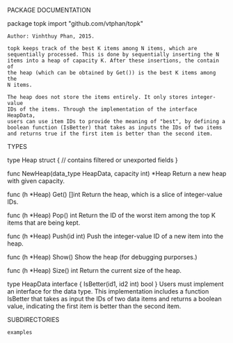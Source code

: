 PACKAGE DOCUMENTATION

package topk
    import "github.com/vtphan/topk"

    Author: Vinhthuy Phan, 2015.

    topk keeps track of the best K items among N items, which are
    sequentially processed. This is done by sequentially inserting the N
    items into a heap of capacity K. After these insertions, the contain of
    the heap (which can be obtained by Get()) is the best K items among the
    N items.

    The heap does not store the items entirely. It only stores integer-value
    IDs of the items. Through the implementation of the interface HeapData,
    users can use item IDs to provide the meaning of "best", by defining a
    boolean function (IsBetter) that takes as inputs the IDs of two items
    and returns true if the first item is better than the second item.

TYPES

type Heap struct {
    // contains filtered or unexported fields
}

func NewHeap(data_type HeapData, capacity int) *Heap
    Return a new heap with given capacity.

func (h *Heap) Get() []int
    Return the heap, which is a slice of integer-value IDs.

func (h *Heap) Pop() int
    Return the ID of the worst item among the top K items that are being
    kept.

func (h *Heap) Push(id int)
    Push the integer-value ID of a new item into the heap.

func (h *Heap) Show()
    Show the heap (for debugging purporses.)

func (h *Heap) Size() int
    Return the current size of the heap.

type HeapData interface {
    IsBetter(id1, id2 int) bool
}
    Users must implement an interface for the data type. This implementation
    includes a function IsBetter that takes as input the IDs of two data
    items and returns a boolean value, indicating the first item is better
    than the second item.

SUBDIRECTORIES

	examples

